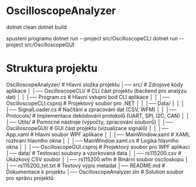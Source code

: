 # OscilloscopeAnalyzer


dotnet clean
dotnet build

spusteni programu 
dotnet run --project src/OscilloscopeCLI
dotnet run --project src/OscilloscopeGUI


# Struktura projektu
OscilloscopeAnalyzer/            # Hlavní složka projektu
│── src/                         # Zdrojové kódy aplikace
│   │── OscilloscopeCLI/         # CLI část projektu (backend pro analýzu dat)
│   │   │── Program.cs           # Hlavní vstupní bod CLI aplikace
│   │   │── OscilloscopeCLI.csproj # Projektový soubor pro .NET
│   │   │── Data/
│   │   │   │── SignalLoader.cs  # Načítání a zpracování dat (CSV, WFM)
│   │   │── Protocols/           # Implementace dekódování protokolů (UART, SPI, I2C, CAN)
│   │   │── Utils/               # Pomocné nástroje (výpočty, zpracování souborů)
│   │── OscilloscopeGUI/         # GUI část projektu (vizualizace signálů)
│   │   │── App.xaml             # Hlavní soubor WPF aplikace
│   │   │── MainWindow.xaml      # XAML rozhraní hlavního okna
│   │   │── MainWindow.xaml.cs   # Logika hlavního okna
│   │   │── OscilloscopeGUI.csproj # Projektový soubor pro WPF aplikaci
│── data/                        # Testovací soubory a vzorkovaná data
│   │── rs115200.csv             # Ukázkový CSV soubor
│   │── rs115200.wfm             # Binární soubor osciloskopu
│   │── rs115200_txt.txt         # Textový výpis metadat
│── README.md                    # Dokumentace k projektu
│── OscilloscopeAnalyzer.sln      # Solution soubor pro správu projektů